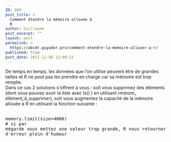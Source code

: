 ```yaml
---
ID: 989
post_title: >
  Comment étendre la mémoire allouée à
  R
author: Guillaume
post_excerpt: ""
layout: post
permalink: >
  https://abcdr.guyader.pro/comment-etendre-la-memoire-allouer-a-r/
published: true
post_date: 2011-12-08 12:09:21
---
```

De temps en temps, les données que l'on utilise peuvent être de grandes tailles et R ne peut pas les prendre en charge car sa mémoire est trop remplie. <br />Dans ce cas 2 solutions s'offrent à vous : soit vous supprimez des éléments (dont vous pouvez avoir la liste avec ls() ) en utilisant rm(nom_ élément_à_supprimer), soit vous augmentez la capacité de la mémoire allouée à R en utilisant la fonction suivante :<br /><br /> <pre lang='rsplus'>memory.limit(size=4000) <br /># si par mégarde vous mettez une valeur trop grande, R vous retournera un message d'erreur plein d'humour</pre>